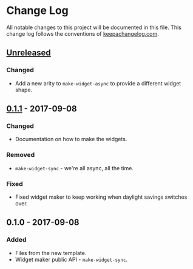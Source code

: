 # Change Log
All notable changes to this project will be documented in this file. This change log follows the conventions of [keepachangelog.com](http://keepachangelog.com/).

## [Unreleased]
### Changed
- Add a new arity to `make-widget-async` to provide a different widget shape.

## [0.1.1] - 2017-09-08
### Changed
- Documentation on how to make the widgets.

### Removed
- `make-widget-sync` - we're all async, all the time.

### Fixed
- Fixed widget maker to keep working when daylight savings switches over.

## 0.1.0 - 2017-09-08
### Added
- Files from the new template.
- Widget maker public API - `make-widget-sync`.

[Unreleased]: https://github.com/your-name/async-examples/compare/0.1.1...HEAD
[0.1.1]: https://github.com/your-name/async-examples/compare/0.1.0...0.1.1
